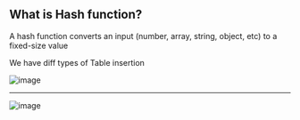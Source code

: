 ## What is Hash function?

A hash function converts an input (number, array, string, object, etc) to a fixed-size value

We have diff types of Table insertion

![image](https://github.com/user-attachments/assets/225e154d-04c5-4412-a606-81082cd34923)

---

![image](https://github.com/user-attachments/assets/04da2c3e-1b40-4dc2-aa44-928dad6bc4b1)
